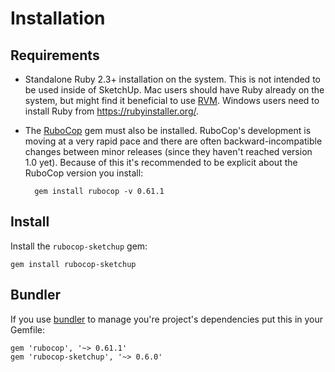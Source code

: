 # Installation

## Requirements

* Standalone Ruby 2.3+ installation on the system. This is not intended to be used inside of SketchUp. Mac users should have Ruby already on the system, but might find it beneficial to use [RVM](https://rvm.io/). Windows users need to install Ruby from https://rubyinstaller.org/.

* The [RuboCop](http://batsov.com/rubocop/) gem must also be installed. RuboCop's development is moving at a very rapid pace and there are often backward-incompatible changes between minor releases (since they haven't reached version 1.0 yet). Because of this it's recommended to be explicit about the RuboCop version you install:

        gem install rubocop -v 0.61.1

## Install

Install the `rubocop-sketchup` gem:

    gem install rubocop-sketchup

## Bundler

If you use [bundler](http://bundler.io/) to manage you're project's dependencies put this in your Gemfile:

    gem 'rubocop', '~> 0.61.1'
    gem 'rubocop-sketchup', '~> 0.6.0'
